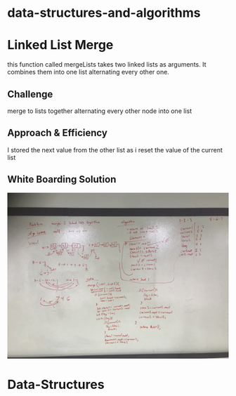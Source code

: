 # data-structures-and-algorithms


# Linked List Merge
this function called mergeLists takes two linked lists as arguments. It combines them into one list alternating every other one.

## Challenge
merge to lists together alternating every other node into one list

## Approach & Efficiency
I stored the next value from the other list as i reset the value of the current list

## White Boarding Solution
![white boarding solution](../../assets/ll_merge.jpg)

# Data-Structures
